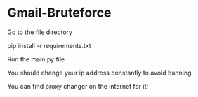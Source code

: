 # Gmail-Bruteforce
Go to the file directory

pip install -r requirements.txt

Run the main.py file

You should change your ip address constantly to avoid banning

You can find proxy changer on the internet for it!
